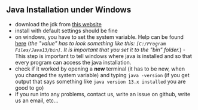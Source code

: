 ## Java Installation under Windows

* download the jdk from [this website](https://www.oracle.com/technetwork/java/javase/downloads/index.html)
* install with default settings should be fine
* on windows, you have to set the system variable. Help can be found [here](https://java.com/EN/DOWNLOAD/HELP/PATH.XML) (_the "value" has to look something like this: `[C:/Program Files/Java13/bin]`. It is important that you set it to the "bin" folder._) - This step is important to tell windows where java is installed and so that every program can access the java installation.
* check if it worked by opening a **new** terminal (it has to be new, when you changed the system variable) and typing `java -version` (if you get output that says something like `java version 13.x installed` you are good to go)
* if you run into any problems, contact us, write an issue on github, write us an email, etc...